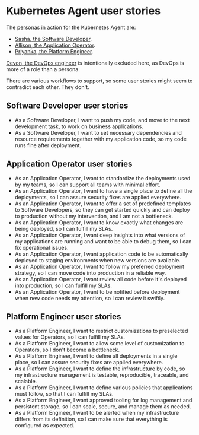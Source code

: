 # Kubernetes Agent user stories

The [personas in action](https://about.gitlab.com/handbook/marketing/strategic-marketing/roles-personas/#user-personas)
for the Kubernetes Agent are:

- [Sasha, the Software Developer](https://about.gitlab.com/handbook/marketing/strategic-marketing/roles-personas/#sasha-software-developer).
- [Allison, the Application Operator](https://about.gitlab.com/handbook/marketing/strategic-marketing/roles-personas/#allison-application-ops).
- [Priyanka, the Platform Engineer](https://about.gitlab.com/handbook/marketing/strategic-marketing/roles-personas/#priyanka-platform-engineer).

[Devon, the DevOps engineer](https://about.gitlab.com/handbook/marketing/strategic-marketing/roles-personas/#devon-devops-engineer)
is intentionally excluded here, as DevOps is more of a role than a persona.

There are various workflows to support, so some user stories might seem to contradict each other. They don't.

## Software Developer user stories

- As a Software Developer, I want to push my code, and move to the next development task,
  to work on business applications.
- As a Software Developer, I want to set necessary dependencies and resource requirements
  together with my application code, so my code runs fine after deployment.

## Application Operator user stories

- As an Application Operator, I want to standardize the deployments used by my teams,
  so I can support all teams with minimal effort.
- As an Application Operator, I want to have a single place to define all the deployments,
  so I can assure security fixes are applied everywhere.
- As an Application Operator, I want to offer a set of predefined templates to
  Software Developers, so they can get started quickly and can deploy to production
  without my intervention, and I am not a bottleneck.
- As an Application Operator, I want to know exactly what changes are being deployed,
  so I can fulfill my SLAs.
- As an Application Operator, I want deep insights into what versions of my applications
  are running and want to be able to debug them, so I can fix operational issues.
- As an Application Operator, I want application code to be automatically deployed
  to staging environments when new versions are available.
- As an Application Operator, I want to follow my preferred deployment strategy,
  so I can move code into production in a reliable way.
- As an Application Operator, I want review all code before it's deployed into production,
  so I can fulfill my SLAs.
- As an Application Operator, I want to be notified before deployment when new code needs my attention,
  so I can review it swiftly.

## Platform Engineer user stories

- As a Platform Engineer, I want to restrict customizations to preselected values
  for Operators, so I can fulfill my SLAs.
- As a Platform Engineer, I want to allow some level of customization to Operators,
  so I don't become a bottleneck.
- As a Platform Engineer, I want to define all deployments in a single place, so
  I can assure security fixes are applied everywhere.
- As a Platform Engineer, I want to define the infrastructure by code, so my
  infrastructure management is testable, reproducible, traceable, and scalable.
- As a Platform Engineer, I want to define various policies that applications must
  follow, so that I can fulfill my SLAs.
- As a Platform Engineer, I want approved tooling for log management and persistent storage,
  so I can scale, secure, and manage them as needed.
- As a Platform Engineer, I want to be alerted when my infrastructure differs from
  its definition, so I can make sure that everything is configured as expected.
